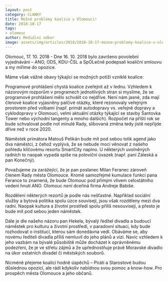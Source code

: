 ```yaml
---
layout: post
category: CLANKY
title: Možné problémy koalice v Olomouci!
date: 2018-10-17
tags: 
- olomouc
author: Mediální odbor
image: assets/img/articles/2018/2018-10-17-mozne-problemy-koalice-v-olomouci.jpg  #751x422 pixelu
---
```

Olomouc, 17. 10. 2018 - Dne 16. 10. 2018 bylo završeno povolební vyjednávání – ANO, ODS, KDU-ČSL a SpOLečně podepsali koaliční smlouvu a my míříme do opozice.

Máme však vážné obavy týkající se možných potíží vzniklé koalice:

Programové prohlášení chystá koalice zveřejnit až v lednu. Vzhledem k názorovým rozporům v programech jednotlivých stran si myslíme, že se programové prohlášení mělo schválit co nejdříve. Není nám jasné, zda mají členové koalice vyjasněny palčivé otázky, které rezonovaly veřejným prostorem před volbami (např. primát autodopravy vs. veřejné dopravy a cyklodopravy v Olomouci, velmi aktuální otázky týkající se stavby Šantovka Tower nebo východní tangenty a mnoho dalších). Rozpočet na příští rok se bude schvalovat podle not minulé Rady, slibovaná změna tedy jistě nepřijde dříve než v roce 2020.

Náměstek primátora Matouš Pelikán bude mít pod sebou tolik agend jako dva náměstci, z čehož vyplývá, že se nebude moci věnovat z našeho pohledu klíčovému resortu SmartCity naplno. U některých uvolněných radních to naopak vypadá spíše na poloviční úvazek (např. paní Záleská a pan Konečný).

Považujeme za zarážející, že je pan poslanec Milan Feranec zároveň členem Rady města Olomouce. Kromě samozřejmé kumulace funkcí pana Ferance to znamená, že bude Olomouc pod přímým vlivem celostátního vedení hnutí ANO. Olomouc není dceřiná firma Andreje Babiše.

Rozdělení některých rezortů je podle nás nešťastné. Například sociální služby a bytová politika spolu úzce souvisejí, jsou však rozděleny mezi dva radní. Naopak kultura a životní prostředí spolu příliš nesouvisejí, a přesto je bude mít pod sebou jeden náměstek.

Dále je dle našeho názoru pan Hekela, bývalý ředitel divadla a budoucí náměstek pro kulturu a životní prostředí, v paradoxní situaci, kdy bude rozhodovat o instituci, kterou sám donedávna vedl. Obáváme se, aby novému řediteli divadla příliš nemluvil do jeho plánů a vizí. Navíc vzhledem k jeho vazbám na bývalé působiště může docházet k oprávněnému podezření, že je ve střetu zájmů a že upřednostňuje právě Moravské divadlo na úkor ostatních divadel či městských souborů.

Nicméně přejeme koalici hodně úspěchů – Piráti a Starostové budou důslednou opozicí, ale rádi kdykoliv nabídnou svou pomoc a know-how. Pro prospěch města Olomouce a jeho občanů.
